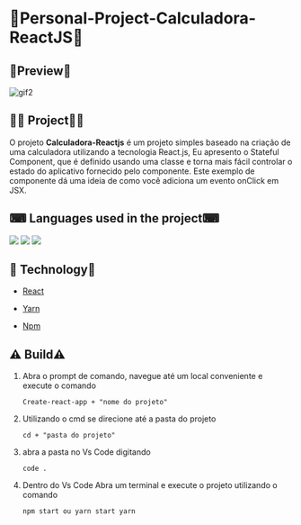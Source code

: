    # 📌Personal-Project-Calculadora-ReactJS📌


## 🔎**Preview**🔎
![gif2](https://user-images.githubusercontent.com/69303138/115310150-b8c91a00-a143-11eb-8782-bb87543eeab3.gif)


## 👨‍💻 **Project**👨‍💻

O projeto **Calculadora-Reactjs** é um projeto simples baseado na criação de uma calculadora utilizando a tecnologia React.js, Eu apresento o Stateful Component, que é definido usando uma classe e torna mais fácil controlar o estado do aplicativo fornecido pelo componente. Este exemplo de componente dá uma ideia de como você adiciona um evento onClick em JSX.


## ⌨ **Languages used in the project**⌨ 

![](https://img.shields.io/badge/HTML5-E34F26?style=for-the-badge&logo=html5&logoColor=white) ![](https://img.shields.io/badge/CSS3-1572B6?style=for-the-badge&logo=css3&logoColor=white) ![](https://img.shields.io/badge/JavaScript-F7DF1E?style=for-the-badge&logo=javascript&logoColor=black)


## 🚀 **Technology**🚀

<ul> <li><a href="https://reactjs.org" rel="nofollow">React</a> </li></ul>
<ul> <li><a href="https://classic.yarnpkg.com/lang/en/" rel="nofollow">Yarn</a> </li></ul>
<ul> <li><a href="https://docs.npmjs.com" rel="nofollow">Npm</a> </li></ul>



 ## ⚠️ **Build**⚠️

1. Abra o prompt de comando, navegue até um local conveniente e execute o comando 

    <pre><code><span>Create-react-app + "nome do projeto"</span></code></pre>
    
2. Utilizando o cmd se direcione até a pasta do projeto 

    <pre><code><span>cd + "pasta do projeto"</span></code></pre>

3. abra a pasta no Vs Code digitando 

    <pre><code><span>code .</span></code></pre>
     
4. Dentro do Vs Code Abra um terminal e execute o projeto utilizando o comando 

    <pre><code><span>npm start ou yarn start</span> yarn</code></pre>
    
    
  
    



    
